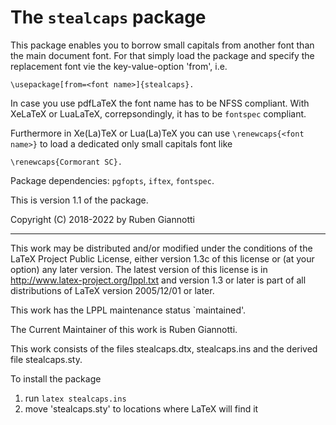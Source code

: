 # The `stealcaps` package

This package enables you to borrow small capitals
from another font than the main document font.
For that simply load the package and specify the replacement font
vie the key-value-option 'from', i.e.

    \usepackage[from=<font name>]{stealcaps}.

In case you use pdfLaTeX the font name has to be NFSS compliant.
With XeLaTeX or LuaLaTeX, correpsondingly,
it has to be `fontspec` compliant.

Furthermore in Xe(La)TeX or Lua(La)TeX you can use `\renewcaps{<font name>}`
to load a dedicated only small capitals font like

    \renewcaps{Cormorant SC}.

Package dependencies: `pgfopts`, `iftex`, `fontspec`.

This is version 1.1 of the package.

Copyright (C) 2018-2022 by Ruben Giannotti

---

This work may be distributed and/or modified under the
conditions of the LaTeX Project Public License, either
version 1.3c of this license or (at your option) any
later version. The latest version of this license is in
  http://www.latex-project.org/lppl.txt
and version 1.3 or later is part of all distributions
of LaTeX version 2005/12/01 or later.

This work has the LPPL maintenance status `maintained'.

The Current Maintainer of this work is Ruben Giannotti.

This work consists of the files
   stealcaps.dtx,
   stealcaps.ins
and the derived file stealcaps.sty.

To install the package

 1. run `latex stealcaps.ins`
 2. move 'stealcaps.sty' to locations where LaTeX will find it
